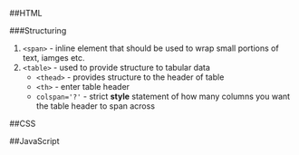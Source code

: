 ##HTML

###Structuring

1. `<span>` - inline element that should be used to wrap small portions of text, iamges etc.
2. `<table>` - used to provide structure to tabular data
    * `<thead>` - provides structure to the header of table
    * `<th>` - enter table header
    * `colspan='?'` - strict __style__ statement of how many columns you want the table header to span across

##CSS


##JavaScript
